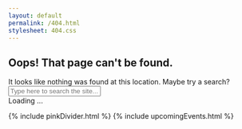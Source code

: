 ```yaml
---
layout: default
permalink: /404.html
stylesheet: 404.css
---
```



<script>

window.onload = function(){

	console.log('getSuggestedPages initialized')

	if ( typeof(window.searchIndex) === "undefined" ) {
		initSearch();
		
	} else {
		
	}

	setTimeout(getSuggestedPages, 1000);

}

function getSuggestedPages () {
	
	var currentUrlParts = window.location.href.split('/');
	var searchString = "";

	console.log('failed url parts', currentUrlParts)

	// first, remove slashes and header elements
	for ( var x = 3; x < currentUrlParts.length; x++ ) {
		searchString += " " + decodeURIComponent(currentUrlParts[x])
	}

	// then, replace all special characters with spaces for better matching
	searchString.replace(/[^a-zA-Z ]/g, " ")
	
	console.log('searching for ' + searchString)
	document.getElementById('FourOFourSearchInput').value = searchString;
	document.getElementById('FourOFourSearchInput').onkeyup();

}


</script>

<section class="pageHeaderImage" style="background:url(/assets/img/404.jpg);background-size:cover;background-position:center;">
	
</section>

<section class="oops">
	<h1 class="hasColorTag red">Oops! That page can't be found.</h1>
	<div class="row">
		<span>It looks like nothing was found at this location. Maybe try a search?</span>
		<input type="text" id="FourOFourSearchInput" placeholder="Type here to search the site..." href="#" onkeyup="refreshSearchResults('FourOFourSearchResults','FourOFourSearchInput')" />
		<a class="nav-link px-2 float-right" href="#"><i class="fa fa-search"></i></a>
	</div>
	<div id="FourOFourSearchResults" class="row searchResults FourOFourSearchResults">
		<span class="loading">Loading ... </span>
	</div>
</section>

{% include pinkDivider.html %}
{% include upcomingEvents.html %}